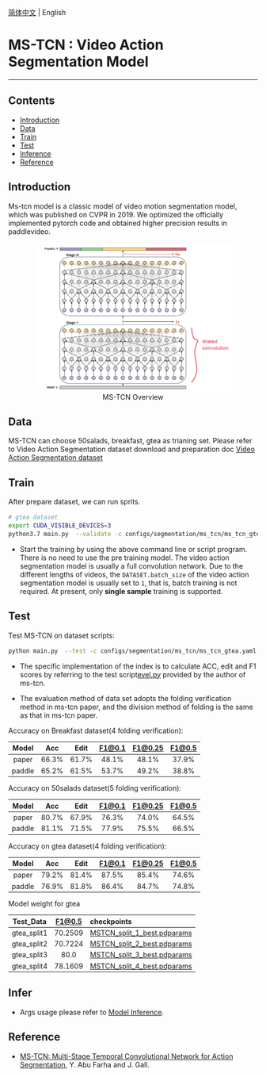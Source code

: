 [简体中文](../../../zh-CN/model_zoo/segmentation/mstcn.md) | English

# MS-TCN : Video Action Segmentation Model

---
## Contents

- [Introduction](#Introduction)
- [Data](#Data)
- [Train](#Train)
- [Test](#Test)
- [Inference](#Inference)
- [Reference](#Reference)

## Introduction

Ms-tcn model is a classic model of video motion segmentation model, which was published on CVPR in 2019. We optimized the officially implemented pytorch code and obtained higher precision results in paddlevideo.

<p align="center">
<img src="../../../images/mstcn.PNG" height=300 width=400 hspace='10'/> <br />
MS-TCN Overview
</p>

## Data

MS-TCN can choose 50salads, breakfast, gtea as trianing set. Please refer to Video Action Segmentation dataset download and preparation doc [Video Action Segmentation dataset](../../dataset/SegmentationDataset.md)

## Train

After prepare dataset, we can run sprits.

```bash
# gtea dataset
export CUDA_VISIBLE_DEVICES=3
python3.7 main.py  --validate -c configs/segmentation/ms_tcn/ms_tcn_gtea.yaml --seed 1538574472
```

- Start the training by using the above command line or script program. There is no need to use the pre training model. The video action segmentation model is usually a full convolution network. Due to the different lengths of videos, the `DATASET.batch_size` of the video action segmentation model is usually set to `1`, that is, batch training is not required. At present, only **single sample** training is supported.

## Test

Test MS-TCN on dataset scripts:

```bash
python main.py  --test -c configs/segmentation/ms_tcn/ms_tcn_gtea.yaml --weights=./output/MSTCN/MSTCN_split_1_best.pdparams
```

- The specific implementation of the index is to calculate ACC, edit and F1 scores by referring to the test script[evel.py](https://github.com/yabufarha/ms-tcn/blob/master/eval.py) provided by the author of ms-tcn.

- The evaluation method of data set adopts the folding verification method in ms-tcn paper, and the division method of folding is the same as that in ms-tcn paper.

Accuracy on Breakfast dataset(4 folding verification):

| Model | Acc | Edit | F1@0.1 | F1@0.25 | F1@0.5 |
| :---: | :---: | :---: | :---: | :---: | :---: |
| paper | 66.3% | 61.7% | 48.1% | 48.1% | 37.9% |
| paddle | 65.2% | 61.5% | 53.7% | 49.2% | 38.8% |

Accuracy on 50salads dataset(5 folding verification):

| Model | Acc | Edit | F1@0.1 | F1@0.25 | F1@0.5 |
| :---: | :---: | :---: | :---: | :---: | :---: |
| paper | 80.7% | 67.9% | 76.3% | 74.0% | 64.5% |
| paddle | 81.1% | 71.5% | 77.9% | 75.5% | 66.5% |

Accuracy on gtea dataset(4 folding verification):

| Model | Acc | Edit | F1@0.1 | F1@0.25 | F1@0.5 |
| :---: | :---: | :---: | :---: | :---: | :---: |
| paper | 79.2% | 81.4% | 87.5% | 85.4% | 74.6% |
| paddle | 76.9% | 81.8% | 86.4% | 84.7% | 74.8% |

Model weight for gtea

Test_Data| F1@0.5 | checkpoints |
| :----: | :----: | :---- |
| gtea_split1 | 70.2509 | [MSTCN_split_1_best.pdparams](https://videotag.bj.bcebos.com/PaddleVideo-release2.2/MSTCN_split_1_best.pdparams) |
| gtea_split2 | 70.7224 | [MSTCN_split_2_best.pdparams](https://videotag.bj.bcebos.com/PaddleVideo-release2.2/MSTCN_split_2_best.pdparams) |
| gtea_split3 | 80.0 | [MSTCN_split_3_best.pdparams](https://videotag.bj.bcebos.com/PaddleVideo-release2.2/MSTCN_split_3_best.pdparams) |
| gtea_split4 | 78.1609 | [MSTCN_split_4_best.pdparams](https://videotag.bj.bcebos.com/PaddleVideo-release2.2/MSTCN_split_4_best.pdparams) |

## Infer

- Args usage please refer to [Model Inference](https://github.com/PaddlePaddle/PaddleVideo/blob/release/2.0/docs/zh-CN/start.md#2-%E6%A8%A1%E5%9E%8B%E6%8E%A8%E7%90%86).

## Reference

- [MS-TCN: Multi-Stage Temporal Convolutional Network for Action Segmentation](https://arxiv.org/pdf/1903.01945.pdf), Y. Abu Farha and J. Gall.
